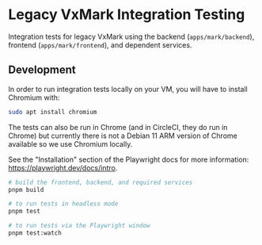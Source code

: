 # Legacy VxMark Integration Testing

Integration tests for legacy VxMark using the backend (`apps/mark/backend`),
frontend (`apps/mark/frontend`), and dependent services.

## Development

In order to run integration tests locally on your VM, you will have to install
Chromium with:

```bash
sudo apt install chromium
```

The tests can also be run in Chrome (and in CircleCI, they do run in Chrome) but
currently there is not a Debian 11 ARM version of Chrome available so we use
Chromium locally.

See the "Installation" section of the Playwright docs for more information:
https://playwright.dev/docs/intro.

```bash
# build the frontend, backend, and required services
pnpm build

# to run tests in headless mode
pnpm test

# to run tests via the Playwright window
pnpm test:watch
```
